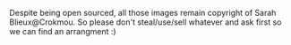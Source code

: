 Despite being open sourced, all those images remain copyright of Sarah Blieux@Crokmou. So please don't steal/use/sell whatever and ask first so we can find an arrangment :)
